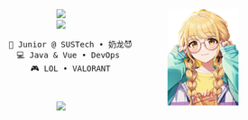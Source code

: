 <div align="center">
<img src="img/kotone.png" width="25%" align="right" />
<img src="https://readme-typing-svg.demolab.com/?font=Inconsolata&weight=500&size=50&duration=4000&pause=300&color=A7A459&center=true&vCenter=true&multiline=true&repeat=false&random=false&width=1300&height=140&lines=Zed%20King!!" width="70%" />
<br><img src="img/zed.gif" height="120" />
<pre>
    💼 Junior @ SUSTech • 奶龙😈
    💻 Java & Vue • DevOps 
    🎮 LOL • VALORANT
</pre>
<br>

[![](https://img.shields.io/badge/mail-6364ff)](mailto:12210532@mail.sustech.edu.cn)
</div>
